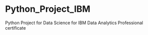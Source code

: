 # Python_Project_IBM
Python Project for Data Science for IBM Data Analytics Professional certificate
